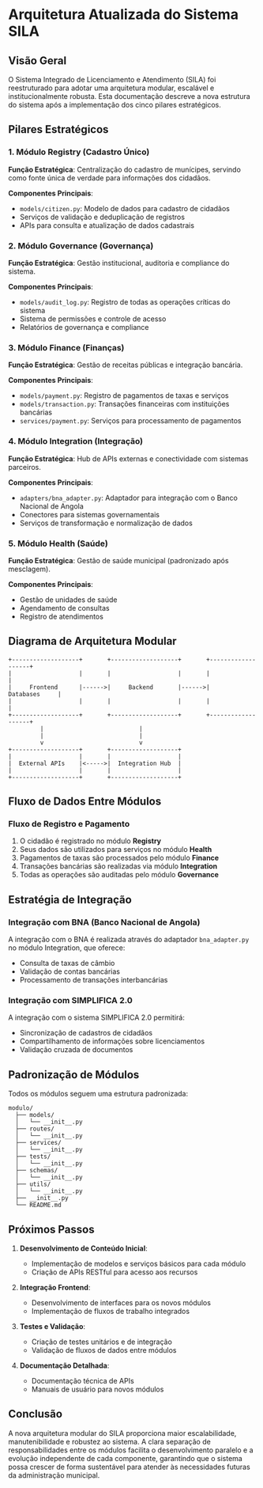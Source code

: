 # Arquitetura Atualizada do Sistema SILA

## Visão Geral

O Sistema Integrado de Licenciamento e Atendimento (SILA) foi reestruturado para adotar uma arquitetura modular, escalável e institucionalmente robusta. Esta documentação descreve a nova estrutura do sistema após a implementação dos cinco pilares estratégicos.

## Pilares Estratégicos

### 1. Módulo Registry (Cadastro Único)

**Função Estratégica**: Centralização do cadastro de munícipes, servindo como fonte única de verdade para informações dos cidadãos.

**Componentes Principais**:
- `models/citizen.py`: Modelo de dados para cadastro de cidadãos
- Serviços de validação e deduplicação de registros
- APIs para consulta e atualização de dados cadastrais

### 2. Módulo Governance (Governança)

**Função Estratégica**: Gestão institucional, auditoria e compliance do sistema.

**Componentes Principais**:
- `models/audit_log.py`: Registro de todas as operações críticas do sistema
- Sistema de permissões e controle de acesso
- Relatórios de governança e compliance

### 3. Módulo Finance (Finanças)

**Função Estratégica**: Gestão de receitas públicas e integração bancária.

**Componentes Principais**:
- `models/payment.py`: Registro de pagamentos de taxas e serviços
- `models/transaction.py`: Transações financeiras com instituições bancárias
- `services/payment.py`: Serviços para processamento de pagamentos

### 4. Módulo Integration (Integração)

**Função Estratégica**: Hub de APIs externas e conectividade com sistemas parceiros.

**Componentes Principais**:
- `adapters/bna_adapter.py`: Adaptador para integração com o Banco Nacional de Angola
- Conectores para sistemas governamentais
- Serviços de transformação e normalização de dados

### 5. Módulo Health (Saúde)

**Função Estratégica**: Gestão de saúde municipal (padronizado após mesclagem).

**Componentes Principais**:
- Gestão de unidades de saúde
- Agendamento de consultas
- Registro de atendimentos

## Diagrama de Arquitetura Modular

```
+-------------------+       +-------------------+       +-------------------+
|                   |       |                   |       |                   |
|     Frontend      |------>|     Backend       |------>|     Databases     |
|                   |       |                   |       |                   |
+-------------------+       +-------------------+       +-------------------+
         |                           |
         |                           |
         v                           v
+-------------------+       +-------------------+
|                   |       |                   |
|  External APIs    |<----->|  Integration Hub  |
|                   |       |                   |
+-------------------+       +-------------------+
```

## Fluxo de Dados Entre Módulos

### Fluxo de Registro e Pagamento

1. O cidadão é registrado no módulo **Registry**
2. Seus dados são utilizados para serviços no módulo **Health**
3. Pagamentos de taxas são processados pelo módulo **Finance**
4. Transações bancárias são realizadas via módulo **Integration**
5. Todas as operações são auditadas pelo módulo **Governance**

## Estratégia de Integração

### Integração com BNA (Banco Nacional de Angola)

A integração com o BNA é realizada através do adaptador `bna_adapter.py` no módulo Integration, que oferece:

- Consulta de taxas de câmbio
- Validação de contas bancárias
- Processamento de transações interbancárias

### Integração com SIMPLIFICA 2.0

A integração com o sistema SIMPLIFICA 2.0 permitirá:

- Sincronização de cadastros de cidadãos
- Compartilhamento de informações sobre licenciamentos
- Validação cruzada de documentos

## Padronização de Módulos

Todos os módulos seguem uma estrutura padronizada:

```
modulo/
  ├── models/
  │   └── __init__.py
  ├── routes/
  │   └── __init__.py
  ├── services/
  │   └── __init__.py
  ├── tests/
  │   └── __init__.py
  ├── schemas/
  │   └── __init__.py
  ├── utils/
  │   └── __init__.py
  ├── __init__.py
  └── README.md
```

## Próximos Passos

1. **Desenvolvimento de Conteúdo Inicial**:
   - Implementação de modelos e serviços básicos para cada módulo
   - Criação de APIs RESTful para acesso aos recursos

2. **Integração Frontend**:
   - Desenvolvimento de interfaces para os novos módulos
   - Implementação de fluxos de trabalho integrados

3. **Testes e Validação**:
   - Criação de testes unitários e de integração
   - Validação de fluxos de dados entre módulos

4. **Documentação Detalhada**:
   - Documentação técnica de APIs
   - Manuais de usuário para novos módulos

## Conclusão

A nova arquitetura modular do SILA proporciona maior escalabilidade, manutenibilidade e robustez ao sistema. A clara separação de responsabilidades entre os módulos facilita o desenvolvimento paralelo e a evolução independente de cada componente, garantindo que o sistema possa crescer de forma sustentável para atender às necessidades futuras da administração municipal.
